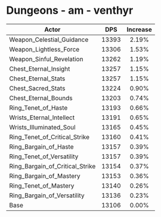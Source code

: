 # Dungeons - am - venthyr
| Actor | DPS | Increase |
|---|:---:|:---:|
|Weapon_Celestial_Guidance|13393|2.19%|
|Weapon_Lightless_Force|13306|1.53%|
|Weapon_Sinful_Revelation|13262|1.19%|
|Chest_Eternal_Insight|13257|1.15%|
|Chest_Eternal_Stats|13257|1.15%|
|Chest_Sacred_Stats|13224|0.90%|
|Chest_Eternal_Bounds|13203|0.74%|
|Ring_Tenet_of_Haste|13193|0.66%|
|Wrists_Eternal_Intellect|13191|0.65%|
|Wrists_Illuminated_Soul|13165|0.45%|
|Ring_Tenet_of_Critical_Strike|13160|0.41%|
|Ring_Bargain_of_Haste|13157|0.39%|
|Ring_Tenet_of_Versatility|13157|0.39%|
|Ring_Bargain_of_Critical_Strike|13154|0.37%|
|Ring_Bargain_of_Mastery|13153|0.36%|
|Ring_Tenet_of_Mastery|13140|0.26%|
|Ring_Bargain_of_Versatility|13136|0.23%|
|Base|13106|0.00%|
